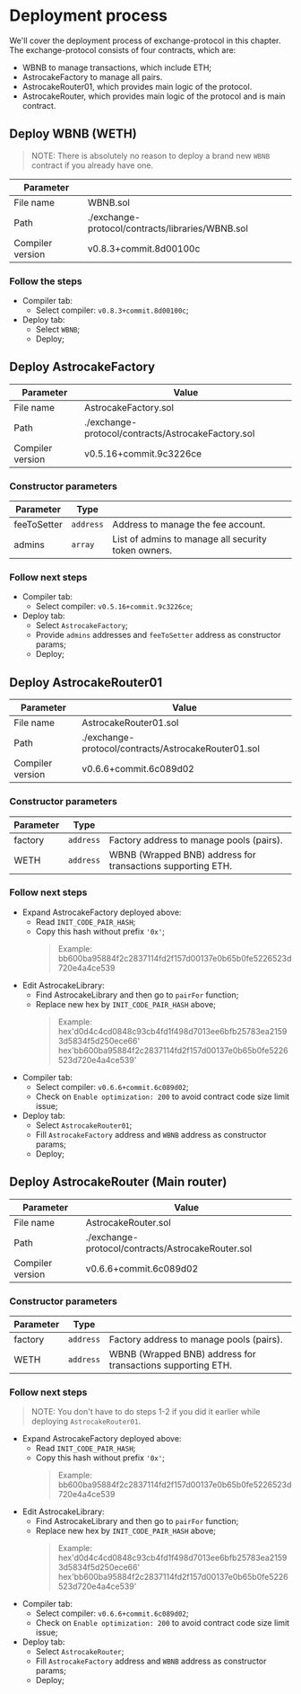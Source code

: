 # Deployment process

We'll cover the deployment process of exchange-protocol in this chapter.
The exchange-protocol consists of four contracts, which are:

- WBNB to manage transactions, which include ETH;
- AstrocakeFactory to manage all pairs.
- AstrocakeRouter01, which provides main logic of the protocol.
- AstrocakeRouter, which provides main logic of the protocol and is main contract.

## Deploy **WBNB** (WETH)

> NOTE: There is absolutely no reason to deploy a brand new `WBNB` contract if you already have one.

| Parameter        |                                                  |
| ---------------- | ------------------------------------------------ |
| File name        | WBNB.sol                                         |
| Path             | ./exchange-protocol/contracts/libraries/WBNB.sol |
| Compiler version | v0.8.3+commit.8d00100c                           |

### Follow the steps

- Compiler tab:
  - Select compiler: `v0.8.3+commit.8d00100c`;
- Deploy tab:
  - Select `WBNB`;
  - Deploy;

## Deploy **AstrocakeFactory**

| Parameter        | Value                                           |
| ---------------- | ----------------------------------------------- |
| File name        | AstrocakeFactory.sol                               |
| Path             | ./exchange-protocol/contracts/AstrocakeFactory.sol |
| Compiler version | v0.5.16+commit.9c3226ce                         |

### Constructor parameters

| Parameter   | Type      |                                                     |
| ----------- | --------- | --------------------------------------------------- |
| feeToSetter | `address` | Address to manage the fee account.                  |
| admins      | `array`   | List of admins to manage all security token owners. |

### Follow next steps

- Compiler tab:
  - Select compiler: `v0.5.16+commit.9c3226ce`;
- Deploy tab:
  - Select `AstrocakeFactory`;
  - Provide `admins` addresses and `feeToSetter` address as constructor params;
  - Deploy;

## Deploy **AstrocakeRouter01**

| Parameter        | Value                                            |
| ---------------- | ------------------------------------------------ |
| File name        | AstrocakeRouter01.sol                               |
| Path             | ./exchange-protocol/contracts/AstrocakeRouter01.sol |
| Compiler version | v0.6.6+commit.6c089d02                           |

### Constructor parameters

| Parameter | Type      |                                                             |
| --------- | --------- | ----------------------------------------------------------- |
| factory   | `address` | Factory address to manage pools (pairs).                    |
| WETH      | `address` | WBNB (Wrapped BNB) address for transactions supporting ETH. |

### Follow next steps

- Expand AstrocakeFactory deployed above:
  - Read `INIT_CODE_PAIR_HASH`;
  - Copy this hash without prefix `'0x'`;
    > Example: bb600ba95884f2c2837114fd2f157d00137e0b65b0fe5226523d720e4a4ce539
- Edit AstrocakeLibrary:
  - Find AstrocakeLibrary and then go to `pairFor` function;
  - Replace new hex by `INIT_CODE_PAIR_HASH` above;
    > Example: hex'd0d4c4cd0848c93cb4fd1f498d7013ee6bfb25783ea21593d5834f5d250ece66' hex'bb600ba95884f2c2837114fd2f157d00137e0b65b0fe5226523d720e4a4ce539'
- Compiler tab:
  - Select compiler: `v0.6.6+commit.6c089d02`;
  - Check on `Enable optimization: 200` to avoid contract code size limit issue;
- Deploy tab:
  - Select `AstrocakeRouter01`;
  - Fill `AstrocakeFactory` address and `WBNB` address as constructor params;
  - Deploy;

## Deploy **AstrocakeRouter** (Main router)

| Parameter        | Value                                          |
| ---------------- | ---------------------------------------------- |
| File name        | AstrocakeRouter.sol                               |
| Path             | ./exchange-protocol/contracts/AstrocakeRouter.sol |
| Compiler version | v0.6.6+commit.6c089d02                         |

### Constructor parameters

| Parameter | Type      |                                                             |
| --------- | --------- | ----------------------------------------------------------- |
| factory   | `address` | Factory address to manage pools (pairs).                    |
| WETH      | `address` | WBNB (Wrapped BNB) address for transactions supporting ETH. |

### Follow next steps

> NOTE: You don't have to do steps 1-2 if you did it earlier while deploying `AstrocakeRouter01`.

- Expand AstrocakeFactory deployed above:
  - Read `INIT_CODE_PAIR_HASH`;
  - Copy this hash without prefix `'0x'`;
    > Example: bb600ba95884f2c2837114fd2f157d00137e0b65b0fe5226523d720e4a4ce539
- Edit AstrocakeLibrary:
  - Find AstrocakeLibrary and then go to `pairFor` function;
  - Replace new hex by `INIT_CODE_PAIR_HASH` above;
    > Example: hex'd0d4c4cd0848c93cb4fd1f498d7013ee6bfb25783ea21593d5834f5d250ece66' hex'bb600ba95884f2c2837114fd2f157d00137e0b65b0fe5226523d720e4a4ce539'
- Compiler tab:
  - Select compiler: `v0.6.6+commit.6c089d02`;
  - Check on `Enable optimization: 200` to avoid contract code size limit issue;
- Deploy tab:
  - Select `AstrocakeRouter`;
  - Fill `AstrocakeFactory` address and `WBNB` address as constructor params;
  - Deploy;

